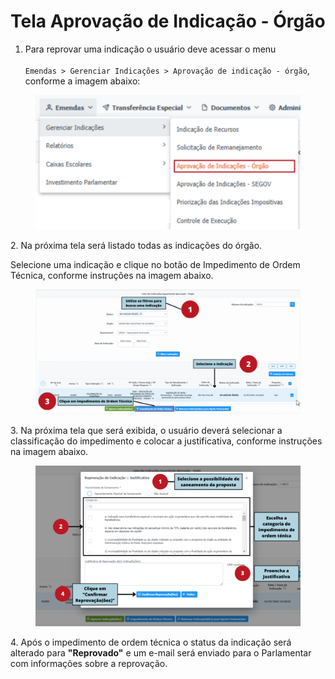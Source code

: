 # Tela Aprovação de Indicação - Órgão

1. Para reprovar uma indicação o usuário deve acessar o menu\
   \
   `Emendas > Gerenciar Indicações > Aprovação de indicação - órgão`, conforme a imagem abaixo:

<figure><img src="../../../.gitbook/assets/Impedimento de Ordem Técnica - Órgão 1.png" alt=""><figcaption></figcaption></figure>

2\.  Na próxima tela será listado todas as indicações do órgão.

Selecione uma indicação e clique no botão de Impedimento de Ordem Técnica, conforme instruções na imagem abaixo.

<figure><img src="../../../.gitbook/assets/Impedimento de Ordem Técnica - Órgão 2.gif" alt=""><figcaption></figcaption></figure>

3\. Na próxima tela que será exibida, o usuário deverá selecionar a classificação do impedimento e colocar a justificativa, conforme instruções na imagem abaixo.

<figure><img src="../../../.gitbook/assets/Impedimento de Ordem Técnica - Órgão 3.png" alt=""><figcaption></figcaption></figure>

4\. Após o impedimento de ordem técnica o status da indicação será alterado para **"Reprovado"** e  um e-mail será enviado para o Parlamentar com informações sobre a reprovação.
